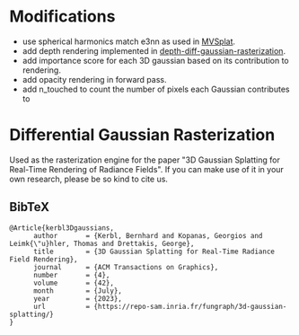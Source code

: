# Modifications
- use spherical harmonics match e3nn as used in [MVSplat](https://github.com/donydchen/mvsplat).
- add depth rendering implemented in [depth-diff-gaussian-rasterization](https://github.com/ingra14m/depth-diff-gaussian-rasterization).
- add importance score for each 3D gaussian based on its contribution to rendering.
- add opacity rendering in forward pass.
- add n_touched to count the number of pixels each Gaussian contributes to
  
# Differential Gaussian Rasterization

Used as the rasterization engine for the paper "3D Gaussian Splatting for Real-Time Rendering of Radiance Fields". If you can make use of it in your own research, please be so kind to cite us.

<section class="section" id="BibTeX">
  <div class="container is-max-desktop content">
    <h2 class="title">BibTeX</h2>
    <pre><code>@Article{kerbl3Dgaussians,
      author       = {Kerbl, Bernhard and Kopanas, Georgios and Leimk{\"u}hler, Thomas and Drettakis, George},
      title        = {3D Gaussian Splatting for Real-Time Radiance Field Rendering},
      journal      = {ACM Transactions on Graphics},
      number       = {4},
      volume       = {42},
      month        = {July},
      year         = {2023},
      url          = {https://repo-sam.inria.fr/fungraph/3d-gaussian-splatting/}
}</code></pre>
  </div>
</section>